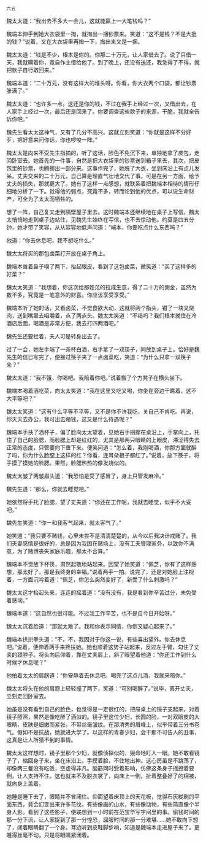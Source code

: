     六五 

   魏太太道：“我出去不多大一会儿，这就能赢上一大笔钱吗？”

   魏端本伸手到她大衣袋里一掏，就掏出一捆钞票来。笑道：“这不是钱？不是大批的钱？”说着，又在大衣袋里再掏一下，掏出来又是一捆。

   魏太太道：“钱是不少，根本是你的。你那二十万元，让人家借去了。说了只借一天，我就瞒着你，竟自作主借给他了。到了晚上，还没有送还，我急得了不得，就把款子自行取回来。”

   魏端本道：“二十万元，没有这样大的堆头呀。你看，你大衣两个口袋，都让钞票胀满了。”

   魏太太道：“也许多一点，这还是你的钱，不过在我手上经过一次，又借出去，在人家手上经过一次，最后还是回来了。你要调查这些款子的来源，干脆，我就全告诉你吧。”

   魏先生看太太这神气，又有了几分不高兴。这就立刻笑道：“你就是这样不分好歹，把好意来问你话，你也啰唆一阵。”

   魏太太是向来不受先生指摘的，听了这话，脸色不免沉下来，单独地拿了皮包，走回卧室去。她首先的一件事，自然是把大衣袋里的钞票送到箱子里去，其次，把皮包里的钞票，也腾挪出一部分来。这事作完了，她脱了大衣，坐到床沿上有点儿发呆。丈夫交来的二十万元，自己算是理直气壮地交代了事。可是在另一方面，给予丈夫的损失，那就更大了。她有了这样一点感想，就联系着把魏端本相待的情形仔细地分析了一下。觉得他的弱点，究竟不多，转而论到他的优点，可以说生命财产，可全为了太太而牺牲的。

   想了一阵，自己复又走到隔壁屋子里去。这时魏端本还继续地在桌子上写信，魏太太悄悄地走到桌子边站住，见魏先生始终在写信，也不去惊动他。约莫是四五分钟，她才带了笑容，从从容容地低声问道：“端本，你要吃点什么东西吗？”

   他道：“你去休息吧，我不想吃什么。”

   魏太太将买的那包卤菜打开放在桌子角上。

   魏端本耸着鼻子嗅了两下，抬起眼皮，看到了这包卤菜，微笑道：“买了这样多的好菜？”

   魏太太笑道：“我想着，你这次给那姓范的拉成生意，得了二十万的佣金，虽然为数不多，究竟是一笔意外的财喜。你应该享受享受。”

   魏端本听了她的话，又看卤菜，不觉食欲大动，这就将两个指头，钳了一块叉烧肉，送到嘴里去咀嚼着，点了两点头。魏太太笑道：“不错吗？我们根本就住在冷酒店后面，喝酒是非常方便，我去打四两酒吧。”

   魏先生还要拦着，夫人可是转身出去了。

   过了一会，她左手端了一茶杯白酒，右手拿了一双筷子，同放到桌子上。恰好是魏先生的信已写完了，便接过筷子夹了一点卤菜吃，笑道：“为什么只拿一双筷子来？”

   魏太太道：“我不饿，你喝吧。我陪着你吧。”说着搬了个方凳子在横头坐下。

   魏端本喝着酒吃菜，向太太笑道：“我在这里又吃又喝，你坐在旁边干瞧着，这不大平等吧？”

   魏太太笑道：“这有什么平等不平等，又不是你不许我吃，关自己不肯吃。再说，你天天去办公，我可出去赌钱，这又是什么待遇呢？”

   魏端本手扶了酒杯子，偏了脸向太太望着，见她右手拐撑在桌沿上，手掌向上，托住了自己的脸腮，而脸腮上却是红红的，尤其是那两只眼睛的上眼皮，滞涩得失去正常的态度，只管要向下垂下来。便笑问道：“怎么着，我刚喝酒，你那方面就醉了吗，你为什么脸腮上这样的红？你看，连耳朵根子都红了。”说着，放下筷子，将手摸了摸她的脸腮。果然，脸腮热热的像发烧似的。

   魏太太皱了两皱眉头道：“我恐怕是受了感冒了，身上只管发麻冷。”

   魏先生道：“那么，你就去睡觉吧。”

   她依然将手托了脸腮，望了丈夫道：“你还在工作呢，我就去睡觉，似乎不大妥吧。”

   魏先生笑道：“你一和我客气起来，就太客气了。”

   她笑道：“我只要不赌钱，心里未尝不是清清楚楚的，从今以后我决计戒赌了。我们夫妻感情是很好的，总是因为我困在赌场上，没有工夫管理家务，以致你不满意，为了赌博丧失家庭乐趣，那太不合算。”

   魏端本不觉放下杯筷，肃然起敬地站起来。因望了她笑道：“佩芝，你有了这样感想，那太好了，那是我终身的幸福。”说着两手一拍。说完了，还是对她脸上注视着，一方面沉吟着道：“佩芝，你怎么突然变好了，新受了什么刺激吗？”

   魏太太这才抬起头来，连连的摇着道：“没有没有，我是看到你辛苦过分，未免受着感动。”

   魏端本道：“这自然也很可能。不过我工作辛苦，也不是自今日开始呀。”

   魏太太沉着脸道：“那就太难了。我和你表示同情，你倒又疑心起来了。”

   魏端本拱拱拳头道：“不，不，我因对于你这一说，有些喜出望外。你去休息吧。”说着，便伸着两手来搀扶她。她也顺着这势子站起来，反过左手臂，勾住了丈夫的颈脖子。将头向后仰着，靠在丈夫肩上，斜了眼望着他道：“你还工作到什么时候才休息呢？”

   他拍着太太的肩膀道：“你安静着去休息吧。喝完了这点儿酒，我就来陪你。”

   魏太太将头在他的肩膀上轻轻撞了两下，笑道：“可别喝醉了。”说毕，离开丈夫，立刻走回卧室去。

   她虽是没有看到自己的脸色，也觉得是一定很红的，把屉桌上的镜子支起来，对着镜子照照，果然是像吃醉了酒似的。镜子里这位少妇，长圆的脸，一对双眼皮的大眼睛，皮肤是细嫩而紧张，不带丝毫皱纹。在那清秀的眉峰上，似乎带着三分书卷气。假如不是抗战，她就进大学了。以这样的青春少妇，会干那不可告人的丑事，这真是让人所猜不到的事情。

   魏太太这样想时，镜子里那个少妇，就像侦探似的，狠命地盯人一眼。她不敢看镜子了，缩回身子来，坐在床沿上。手摸着脸，不住地出神。这心房虽是不跳荡了，却像两三餐没有吃饭，空虚得非凡。脑筋同时受着影响，仿佛这条身子摇撼着要倒，让人支持不住。这也就来不及脱衣裳了，向床上一倒，扯着整叠好了的棉被，就向身上盖着。

   她睡是睡下去了，眼睛并不曾闭住。仰面望着床顶上的天花板，觉得石灰糊刷的平面东西，竟会幻变出来许多花纹。有些像画的山水，有些像动物，有些简直像个半身人影。看到了这些影子，便联想到一小时前在范宝华写字间里的事。偷钱时间的那一分下流，让人家捉到了那一分惶恐，屈服时间的那一分难堪……她不敢向下想了，闭着眼睛翻了一个身。耳边听到皮鞋脚步响，知道是魏端本走进屋子来了。更睡得丝毫不动，只是将眼睛紧闭着。

